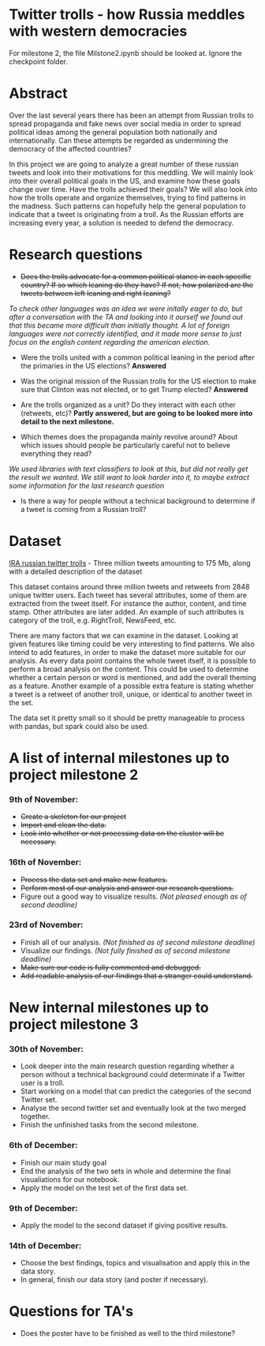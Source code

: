 # Twitter trolls - how Russia meddles with western democracies
For milestone 2, the file Milstone2.ipynb should be looked at. Ignore the checkpoint folder.

# Abstract
Over the last several years there has been an attempt from Russian trolls to spread propaganda and fake news over social media in order to spread political ideas among the general population both nationally and internationally. Can these attempts be regarded as undermining the democracy of the affected countries? 
 
In this project we are going to analyze a great number of these russian tweets and look into their motivations for this meddling. We will mainly look into their overall political goals in the US, and examine how these goals change over time. Have the trolls achieved their goals? We will also look into how the trolls operate and organize themselves, trying to find patterns in the madness. Such patterns can hopefully help the general population to indicate that a tweet is originating from a troll. As the Russian efforts are increasing every year, a solution is needed to defend the democracy.

# Research questions
- ~~Does the trolls advocate for a common political stance in each specific country? If so which leaning do they have? If not, how polarized are the tweets between left leaning and right leaning?~~
 
*To check other languages was an idea we were initally eager to do, but after a conversation with the TA and looking into it ourself we found out that this became more difficult than initially thought. A lot of foreign languages were not correctly identified, and it made more sense to just focus on the english content regarding the american election.*

- Were the trolls united with a common political leaning in the period after the primaries in the US elections? **Answered**
 
- Was the original mission of the Russian trolls for the US election to make sure that Clinton was not elected, or to get Trump elected? **Answered**
 
- Are the trolls organized as a unit? Do they interact with each other (retweets, etc)? **Partly answered, but are going to be looked more into detail to the next milestone.**

- Which themes does the propaganda mainly revolve around? About which issues should people be particularly careful not to believe everything they read? 

*We used libraries with text classifiers to look at this, but did not really get the result we wanted. We still want to look harder into it, to maybe extract some information for the last research question*
 
- Is there a way for people without a technical background to determine if a tweet is coming from a Russian troll?

# Dataset
[IRA russian twitter trolls](https://www.kaggle.com/fivethirtyeight/russian-troll-tweets) - Three million tweets amounting to 175 Mb, along with a detailed description of the dataset 
 
This dataset contains around three million tweets and retweets from 2848 unique twitter users. Each tweet has several attributes, some of them are extracted from the tweet itself. For instance the author, content, and time stamp. Other attributes are later added. An example of such attributes is category of the troll, e.g. RightTroll, NewsFeed, etc.
 
There are many factors that we can examine in the dataset. Looking at given features like timing could be very interesting to find patterns. We also intend to add features, in order to make the dataset more suitable for our analysis. As every data point contains the whole tweet itself, it is possible to perform a broad analysis on the content. This could be used to determine whether a certain person or word is mentioned, and add the overall theming as a feature.  Another example of a possible extra feature is stating whether a tweet is a retweet of another troll, unique, or identical to another tweet in the set. 
 
The data set it pretty small so it should be pretty manageable to process with pandas, but spark could also be used.


# A list of internal milestones up to project milestone 2
### 9th of November:
- ~~Create a skeleton for our project~~
- ~~Import and clean the data.~~
- ~~Look into whether or not processing data on the cluster will be necessary.~~
 
### 16th of November:
- ~~Process the data set and make new features.~~
- ~~Perform most of our analysis and answer our research questions.~~
- Figure out a good way to visualize results. *(Not pleased enough as of second deadline)*
 
### 23rd of November:
- Finish all of our analysis. *(Not finished as of second milestone deadline)*
- Visualize our findings. *(Not fully finished as of second milestone deadline)*
- ~~Make sure our code is fully commented and debugged.~~
- ~~Add readable analysis of our findings that a stranger could understand.~~

# New internal milestones up to project milestone 3

### 30th of November:
- Look deeper into the main  research question regarding whether a person without a technical background could determinate if a Twitter user is a troll.
- Start working on a model that can predict the categories of the second Twitter set.
- Analyse the second twitter set and eventually look at the two merged together.
- Finish the unfinished tasks from the second milestone.

### 6th of December:
- Finish our main study goal
- End the analysis of the two sets in whole and determine the final visualiations for our notebook.
- Apply the model on the test set of the first data set.

### 9th of December:
- Apply the model to the second dataset if giving positive results.

### 14th of December:
- Choose the best findings, topics and visualisation and apply this in the data story.
- In general, finish our data story (and poster if necessary).


# Questions for TA's
- Does the poster have to be finished as well to the third milestone?

